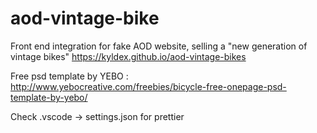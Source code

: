 # aod-vintage-bike

Front end integration for fake AOD website, selling a "new generation of vintage bikes" https://kyldex.github.io/aod-vintage-bikes

Free psd template by YEBO : http://www.yebocreative.com/freebies/bicycle-free-onepage-psd-template-by-yebo/

Check .vscode -> settings.json for prettier
